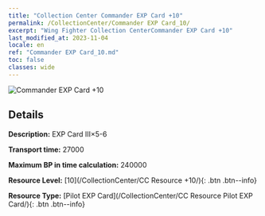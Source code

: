 ```yaml
---
title: "Collection Center Commander EXP Card +10"
permalink: /CollectionCenter/Commander EXP Card_10/
excerpt: "Wing Fighter Collection CenterCommander EXP Card +10"
last_modified_at: 2023-11-04
locale: en
ref: "Commander EXP Card_10.md"
toc: false
classes: wide
---
```



![Commander EXP Card +10](/images/cc/CC_Pilot_EXP_Card_6.png)

## Details

  **Description:** EXP Card III×5-6

  **Transport time:** 27000

  **Maximum BP in time calculation:** 240000

  **Resource Level:** [10](/CollectionCenter/CC Resource +10/){: .btn .btn--info}

  **Resource Type:** [Pilot EXP Card](/CollectionCenter/CC Resource Pilot EXP Card/){: .btn .btn--info}

